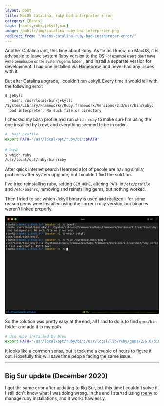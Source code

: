 ```yaml
---
layout: post
title: MacOS Catalina, ruby bad interpreter error
category: [Rants]
tags: [rants,ruby,jekyll,mac]
image: /public/img/catalina-ruby-bad-interpreter.png
redirect_from: "/macos-catalina-ruby-bad-interpreter-error/"
---
```


Another Catalina rant, this time about Ruby. As far as I know, on MacOS, it is advisable to
<label class="SideNote-trigger">leave system Ruby version to the OS</label>
<small class="SideNote">
For example users don't have write permission on the system's gems folder.
</small>
, and install a separate version for development. I had one installed via [Homebrew](https://brew.sh/), and never had any issues with it.

<!--more-->

But after Catalina upgrade, I couldn't run Jekyll. Every time it would fail with the following error:

```
$ jekyll
  -bash: /usr/local/bin/jekyll: /System/Library/Frameworks/Ruby.framework/Versions/2.3/usr/bin/ruby:
  bad interpreter: No such file or directory
```

I checked my bash profile and run `which ruby` to make sure I'm using the one installed by brew, and everything seemed to be in order.

```bash
# .bash_profile
export PATH="/usr/local/opt/ruby/bin:$PATH"

# bash
$ which ruby
/usr/local/opt/ruby/bin/ruby
```

After quick internet search I learned a lot of people are having similar problems after system upgrade, but I couldn't find the solution.

I've tried reinstalling ruby, setting `GEM_HOME`, altering `PATH` in `/etc/profile` and `/etc/bashrc`, removing and reinstalling gems, but nothing worked.

Then I tried to see which Jekyll binary is used and realized - for some reason gems were installed using the correct ruby version, but binaries weren't linked properly.

![Jekyll binary wasn't coming from brew ruby installation](/public/img/catalina-ruby-bad-interpreter.png)

So the solution was pretty easy at the end, all I had to do is to find `gems/bin` folder and add it to my path.

```bash
# Use ruby installed by brew
export PATH="/usr/local/opt/ruby/bin:/usr/local/lib/ruby/gems/2.6.0/bin/:$PATH"
```

It looks like a common sense, but it took me a couple of hours to figure it out. Hopefully this will save time people facing the same issue.

----

## Big Sur update (December 2020)

I got the same error after updating to Big Sur, but this time I couldn't solve it. I still don't know what I was doing wrong. In the end I started using [rbenv](https://github.com/rbenv/rbenv) to manage ruby installations, and it works flawlessly.
